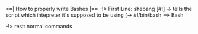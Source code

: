 ==| How to properly write Bashes |==
-!> First Line: shebang [#!]
 \-> tells the script which intepreter it's supposed to be using
  (-> #!/bin/bash ==> Bash

-!> rest: normal commands